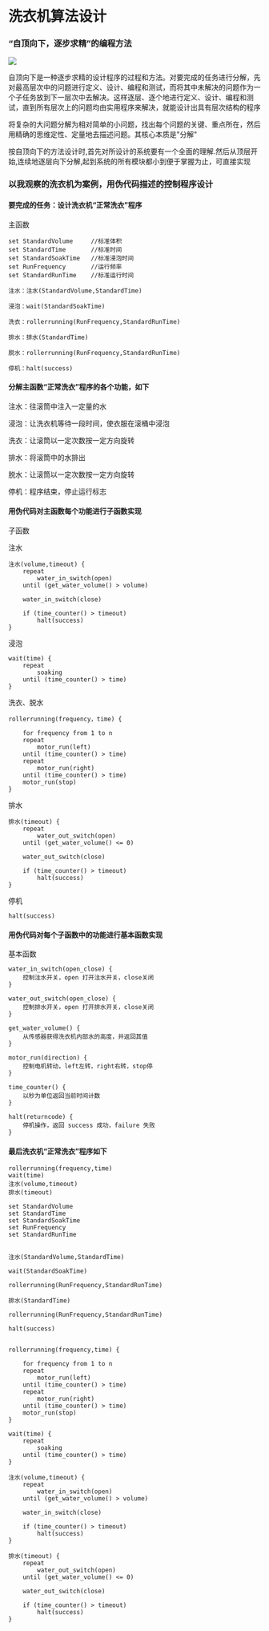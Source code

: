 # 洗衣机算法设计

### “自顶向下，逐步求精”的编程方法

![](http://m.qpic.cn/psb?/V10TtYkp2MvHv1/TOfyYKXdXnZPzK2d7zofMFcVwBqGMEO5ighxCBvlDaQ!/b/dDABAAAAAAAA&bo=2QS4AgAAAAADF1U!&rf=viewer_4)

自顶向下是一种逐步求精的设计程序的过程和方法。对要完成的任务进行分解，先对最高层次中的问题进行定义、设计、编程和测试，而将其中未解决的问题作为一个子任务放到下一层次中去解决。这样逐层、逐个地进行定义、设计、编程和测试，直到所有层次上的问题均由实用程序来解决，就能设计出具有层次结构的程序

将复杂的大问题分解为相对简单的小问题，找出每个问题的关键、重点所在，然后用精确的思维定性、定量地去描述问题。其核心本质是"分解"

按自顶向下的方法设计时,首先对所设计的系统要有一个全面的理解.然后从顶层开始,连续地逐层向下分解,起到系统的所有模块都小到便于掌握为止，可直接实现


### 以我观察的洗衣机为案例，用伪代码描述的控制程序设计

#### 要完成的任务：设计洗衣机“正常洗衣”程序

主函数

```
set StandardVolume     //标准体积
set StandardTime       //标准时间
set StandardSoakTime   //标准浸泡时间
set RunFrequency       //运行频率
set StandardRunTime    //标准运行时间

注水：注水(StandardVolume,StandardTime)

浸泡：wait(StandardSoakTime)

洗衣：rollerrunning(RunFrequency,StandardRunTime)

排水：排水(StandardTime)

脱水：rollerrunning(RunFrequency,StandardRunTime)

停机：halt(success)
```

#### 分解主函数“正常洗衣”程序的各个功能，如下

注水：往滚筒中注入一定量的水

浸泡：让洗衣机等待一段时间，使衣服在滚桶中浸泡

洗衣：让滚筒以一定次数按一定方向旋转

排水：将滚筒中的水排出

脱水：让滚筒以一定次数按一定方向旋转

停机：程序结束，停止运行标志

#### 用伪代码对主函数每个功能进行子函数实现

子函数

注水

```
注水(volume,timeout) {
    repeat
        water_in_switch(open)
    until (get_water_volume() > volume)

    water_in_switch(close)

    if (time_counter() > timeout) 
        halt(success)
}
```

浸泡

```
wait(time) {
    repeat
        soaking
    until (time_counter() > time)
}
```

洗衣、脱水

```
rollerrunning(frequency，time) {

    for frequency from 1 to n
    repeat
        motor_run(left)
    until (time_counter() > time)
    repeat
        motor_run(right)
    until (time_counter() > time)
    motor_run(stop)
}
```

排水

```
排水(timeout) {
    repeat
        water_out_switch(open)
    until (get_water_volume() <= 0)

    water_out_switch(close)

    if (time_counter() > timeout) 
        halt(success)
}
```

停机

```
halt(success)
```

#### 用伪代码对每个子函数中的功能进行基本函数实现

基本函数

```
water_in_switch(open_close) {
    控制注水开关，open 打开注水开关，close关闭
} 
```

```
water_out_switch(open_close) {
    控制排水开关，open 打开排水开关，close关闭
} 
```

```
get_water_volume() {
    从传感器获得洗衣机内部水的高度，并返回其值
} 
```

```
motor_run(direction) {
    控制电机转动，left左转，right右转，stop停
} 
```

```
time_counter() {
    以秒为单位返回当前时间计数
} 
```

```
halt(returncode) {
    停机操作，返回 success 成功，failure 失败
}  
```

#### 最后洗衣机“正常洗衣”程序如下

```
rollerrunning(frequency,time)
wait(time)
注水(volume,timeout)
排水(timeout)

set StandardVolume
set StandardTime
set StandardSoakTime
set RunFrequency
set StandardRunTime


注水(StandardVolume,StandardTime)

wait(StandardSoakTime)

rollerrunning(RunFrequency,StandardRunTime)

排水(StandardTime)

rollerrunning(RunFrequency,StandardRunTime)

halt(success)


rollerrunning(frequency,time) {

    for frequency from 1 to n
    repeat
        motor_run(left)
    until (time_counter() > time)
    repeat
        motor_run(right)
    until (time_counter() > time)
    motor_run(stop)
}

wait(time) {
    repeat
        soaking
    until (time_counter() > time)
}

注水(volume,timeout) {
    repeat
        water_in_switch(open)
    until (get_water_volume() > volume)

    water_in_switch(close)

    if (time_counter() > timeout) 
        halt(success)
}

排水(timeout) {
    repeat
        water_out_switch(open)
    until (get_water_volume() <= 0)

    water_out_switch(close)

    if (time_counter() > timeout) 
        halt(success)
}

```
